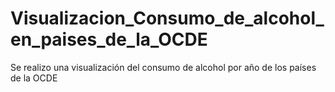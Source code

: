 # Visualizacion_Consumo_de_alcohol_en_paises_de_la_OCDE
Se realizo una visualización del consumo de  alcohol por año de  los países de la OCDE
